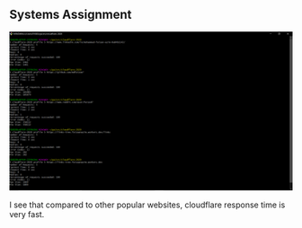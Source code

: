 ## Systems Assignment

<img src="screenshot.png" alt="screenshot">

I see that compared to other popular websites, cloudflare response time is very fast.
